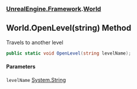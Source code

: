 ### [UnrealEngine.Framework](UnrealEngine_Framework.md 'UnrealEngine.Framework').[World](World.md 'UnrealEngine.Framework.World')
## World.OpenLevel(string) Method
Travels to another level  
```csharp
public static void OpenLevel(string levelName);
```
#### Parameters
<a name='UnrealEngine_Framework_World_OpenLevel(string)_levelName'></a>
`levelName` [System.String](https://docs.microsoft.com/en-us/dotnet/api/System.String 'System.String')  
  
